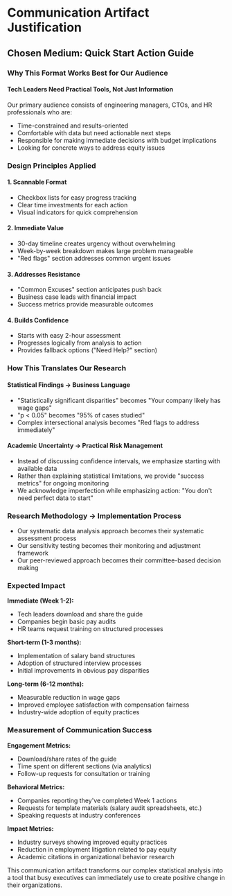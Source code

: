 # Communication Artifact Justification

## Chosen Medium: Quick Start Action Guide

### Why This Format Works Best for Our Audience

#### Tech Leaders Need Practical Tools, Not Just Information

Our primary audience consists of engineering managers, CTOs, and HR
professionals who are:

- Time-constrained and results-oriented
- Comfortable with data but need actionable next steps  
- Responsible for making immediate decisions with budget implications
- Looking for concrete ways to address equity issues

### Design Principles Applied

#### 1. Scannable Format

- Checkbox lists for easy progress tracking
- Clear time investments for each action
- Visual indicators for quick comprehension

#### 2. Immediate Value

- 30-day timeline creates urgency without overwhelming
- Week-by-week breakdown makes large problem manageable
- "Red flags" section addresses common urgent issues

#### 3. Addresses Resistance

- "Common Excuses" section anticipates push back
- Business case leads with financial impact
- Success metrics provide measurable outcomes

#### 4. Builds Confidence

- Starts with easy 2-hour assessment
- Progresses logically from analysis to action
- Provides fallback options ("Need Help?" section)

### How This Translates Our Research

#### Statistical Findings → Business Language

- "Statistically significant disparities" becomes "Your company likely
has wage gaps"
- "p < 0.05" becomes "95% of cases studied"  
- Complex intersectional analysis becomes "Red flags to address immediately"

#### Academic Uncertainty → Practical Risk Management

- Instead of discussing confidence intervals, we emphasize starting with
available data
- Rather than explaining statistical limitations, we provide "success metrics"
for ongoing monitoring
- We acknowledge imperfection while emphasizing action: "You don't need perfect
data to start"

### Research Methodology → Implementation Process

- Our systematic data analysis approach becomes their systematic assessment
process
- Our sensitivity testing becomes their monitoring and adjustment framework
- Our peer-reviewed approach becomes their committee-based decision making

### Expected Impact

**Immediate (Week 1-2):**

- Tech leaders download and share the guide
- Companies begin basic pay audits
- HR teams request training on structured processes

**Short-term (1-3 months):**

- Implementation of salary band structures
- Adoption of structured interview processes  
- Initial improvements in obvious pay disparities

**Long-term (6-12 months):**

- Measurable reduction in wage gaps
- Improved employee satisfaction with compensation fairness
- Industry-wide adoption of equity practices

### Measurement of Communication Success

**Engagement Metrics:**

- Download/share rates of the guide
- Time spent on different sections (via analytics)
- Follow-up requests for consultation or training

**Behavioral Metrics:**

- Companies reporting they've completed Week 1 actions
- Requests for template materials (salary audit spreadsheets, etc.)
- Speaking requests at industry conferences

**Impact Metrics:**

- Industry surveys showing improved equity practices
- Reduction in employment litigation related to pay equity
- Academic citations in organizational behavior research

This communication artifact transforms our complex statistical analysis
into a tool that busy executives can immediately use to create positive change
in their organizations.
